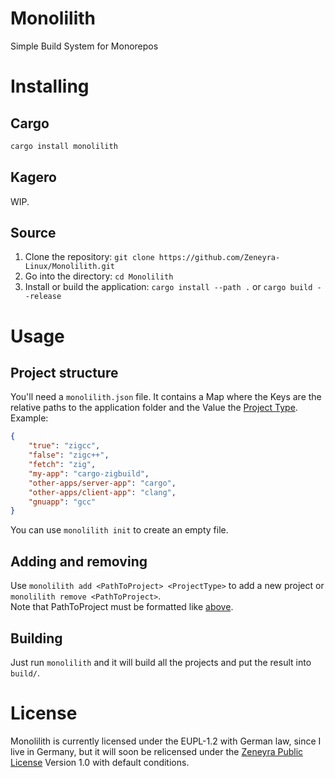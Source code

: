 # Monolilith
Simple Build System for Monorepos

# Installing
## Cargo
```sh
cargo install monolilith
```

## Kagero
WIP.

## Source
1. Clone the repository: `git clone https://github.com/Zeneyra-Linux/Monolilith.git`
2. Go into the directory: `cd Monolilith`
3. Install or build the application: `cargo install --path .` or `cargo build --release`

# Usage
## Project structure
You'll need a `monolilith.json` file. It contains a Map where the Keys are the relative paths to the application folder and the Value the [Project Type](https://github.com/Zeneyra-Linux/Monolilith/wiki/Project-Types).  
Example:
```json
{
    "true": "zigcc",
    "false": "zigc++",
    "fetch": "zig",
    "my-app": "cargo-zigbuild",
    "other-apps/server-app": "cargo",
    "other-apps/client-app": "clang",
    "gnuapp": "gcc"
}
```
You can use `monolilith init` to create an empty file.

## Adding and removing
Use `monolilith add <PathToProject> <ProjectType>` to add a new project or `monolilith remove <PathToProject>`.  
Note that PathToProject must be formatted like [above](#project-structure).

## Building
Just run `monolilith` and it will build all the projects and put the result into `build/`.

# License
Monolilith is currently licensed under the EUPL-1.2 with German law, since I live in Germany, but it will soon be relicensed under the [Zeneyra Public License](https://github.com/Zeneyra-Linux/Monolilith) Version 1.0 with default conditions.